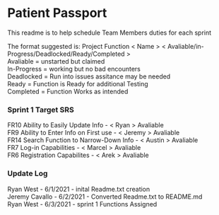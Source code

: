 # Patient Passport
This readme is to help schedule Team Members duties for each sprint

The format suggested is: Project Function < Name > < Avaliable/in-Progress/Deadlocked/Ready/Completed >\
Avaliable   = unstarted but claimed\
In-Progress = working but no bad encounters\
Deadlocked  = Run into issues assitance may be needed\
Ready       = Function is Ready for additional Testing\
Completed   = Function Works as intended

### Sprint 1 Target SRS

FR10 Ability to  Easily Update Info - < Ryan > Avaliable\
FR9 Ability to Enter Info on First use - < Jeremy > Avaliable\
FR14 Search Function to Narrow-Down Info - < Austin > Avaliable \
FR7 Log-in Capabilities - < Marcel > Avaliable \
FR6 Registration Capabilites - < Arek > Avaliable 

### Update Log
Ryan West - 6/1/2021 - inital Readme.txt creation\
Jeremy Cavallo - 6/2/2021 - Converted Readme.txt to README.md \
Ryan West - 6/3/2021 - sprint 1 Functions Assigned
